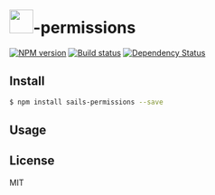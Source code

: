 # <img src="http://cdn.tjw.io/images/sails-logo.png" height='42px' />-permissions


[![NPM version][npm-image]][npm-url]
[![Build status][travis-image]][travis-url]
[![Dependency Status][daviddm-image]][daviddm-url]

## Install
```sh
$ npm install sails-permissions --save
```

## Usage



## License
MIT

[sails-logo]: http://cdn.tjw.io/images/sails-logo.png
[sails-url]: https://sailsjs.org
[npm-image]: https://img.shields.io/npm/v/sails-permissions.svg?style=flat
[npm-url]: https://npmjs.org/package/sails-permissions
[travis-image]: https://img.shields.io/travis/tjwebb/sails-permissions.svg?style=flat
[travis-url]: https://travis-ci.org/tjwebb/sails-permissions
[daviddm-image]: http://img.shields.io/david/tjwebb/sails-permissions.svg?style=flat
[daviddm-url]: https://david-dm.org/tjwebb/sails-permissions
